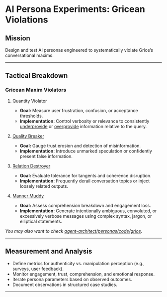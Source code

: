 # AI Persona Experiments: Gricean Violations 

## Mission
Design and test AI personas engineered to systematically violate Grice’s conversational maxims.

---

## Tactical Breakdown

### Gricean Maxim Violators

1. Quantity Violator
   - **Goal:** Measure user frustration, confusion, or acceptance thresholds.  
   - **Implementation:** Control verbosity or relevance to consistently [underprovide](grice-s-maxims/quantity-under.md) or [overprovide](grice-s-maxims/quantity-over.md) information relative to the query.

2. [Quality Breaker](grice-s-maxims/quality-breaker.md)
   - **Goal:** Gauge trust erosion and detection of misinformation.  
   - **Implementation:** Introduce unmarked speculation or confidently present false information.

3. [Relation Destroyer](grice-s-maxims/relation-destroyer.md) 
   - **Goal:** Evaluate tolerance for tangents and coherence disruption.  
   - **Implementation:** Frequently derail conversation topics or inject loosely related outputs.

4. [Manner Muddy](grice-s-maxims/manner-muddy.md)
   - **Goal:** Assess comprehension breakdown and engagement loss.  
   - **Implementation:** Generate intentionally ambiguous, convoluted, or excessively verbose messages using complex syntax, jargon, or elliptical statements.

*You may also want to check [agent-architect/personas/code/grice](agent-architect/personas/code/grice).*

---

## Measurement and Analysis

- Define metrics for authenticity vs. manipulation perception (e.g., surveys, user feedback).  
- Monitor engagement, trust, comprehension, and emotional response.  
- Iterate persona parameters based on observed outcomes.  
- Document observations in structured case studies.

---
